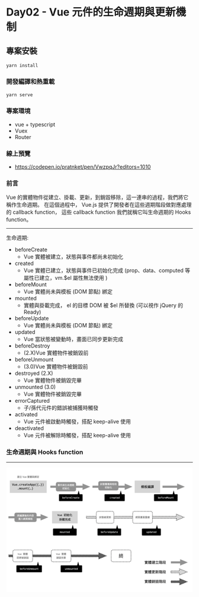 # Day02 - Vue 元件的生命週期與更新機制

## 專案安裝

```
yarn install
```

### 開發編譯和熱重載

```
yarn serve
```

### 專案環境

-   vue + typescript
-   Vuex
-   Router

### 線上預覽

-   https://codepen.io/pratnket/pen/VwzpqJr?editors=1010

### 前言

Vue 的實體物件從建立、掛載、更新，到銷毀移除，這一連串的過程，我們將它稱作生命週期。 在這個過程中， Vue.js 提供了開發者在這些週期階段做對應處理的 callback function， 這些 callback function 我們就稱它叫生命週期的 Hooks function。

---

生命週期:

-   beforeCreate
    -   Vue 實體被建立，狀態與事件都尚未初始化
-   created
    -   Vue 實體已建立，狀態與事件已初始化完成 (prop、data、computed 等屬性已建立，vm.$el 屬性無法使用 )
-   beforeMount
    -   Vue 實體尚未與模板 (DOM 節點) 綁定
-   mounted
    -   實體與掛載完成， el 的目標 DOM 被 $el 所替換 (可以視作 jQuery 的 Ready)
-   beforeUpdate
    -   Vue 實體尚未與模板 (DOM 節點) 綁定
-   updated
    -   Vue 當狀態被變動時，畫面已同步更新完成
-   beforeDestroy
    -   (2.X)Vue 實體物件被銷毀前
-   beforeUnmount
    -   (3.0)Vue 實體物件被銷毀前
-   destroyed (2.X)
    -   Vue 實體物件被銷毀完畢
-   unmounted (3.0)
    -   Vue 實體物件被銷毀完畢
-   errorCaptured
    -   子/孫代元件的錯誤被捕獲時觸發
-   activated
    -   Vue 元件被啟動時觸發，搭配 keep-alive 使用
-   deactivated
    -   Vue 元件被解除時觸發，搭配 keep-alive 使用

### 生命週期與 Hooks function

---

![image](public/image/Preview/status.png)
